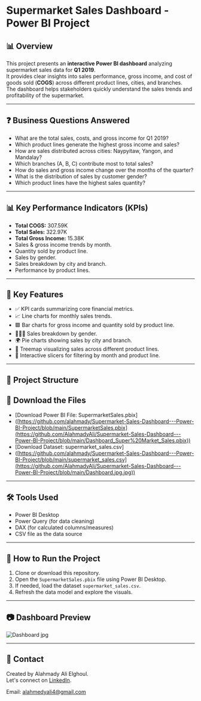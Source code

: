 # Supermarket Sales Dashboard - Power BI Project

## 📊 Overview
This project presents an **interactive Power BI dashboard** analyzing supermarket sales data for **Q1 2019**.  
It provides clear insights into sales performance, gross income, and cost of goods sold (**COGS**) across different product lines, cities, and branches.  
The dashboard helps stakeholders quickly understand the sales trends and profitability of the supermarket.

---

## ❓ Business Questions Answered
- What are the total sales, costs, and gross income for Q1 2019?
- Which product lines generate the highest gross income and sales?
- How are sales distributed across cities: Naypyitaw, Yangon, and Mandalay?
- Which branches (A, B, C) contribute most to total sales?
- How do sales and gross income change over the months of the quarter?
- What is the distribution of sales by customer gender?
- Which product lines have the highest sales quantity?

---

## 📊 Key Performance Indicators (KPIs)
- **Total COGS:** 307.59K
- **Total Sales:** 322.97K
- **Total Gross Income:** 15.38K
- Sales & gross income trends by month.
- Quantity sold by product line.
- Sales by gender.
- Sales breakdown by city and branch.
- Performance by product lines.

---

## 🔑 Key Features
- ✅ KPI cards summarizing core financial metrics.
- 📈 Line charts for monthly sales trends.
- 🟪 Bar charts for gross income and quantity sold by product line.
- 🧑‍🤝‍🧑 Sales breakdown by gender.
- 🌍 Pie charts showing sales by city and branch.
- 🌳 Treemap visualizing sales across different product lines.
- 🔄 Interactive slicers for filtering by month and product line.

---

## 📂 Project Structure

## 🔗 Download the Files

- [Download Power BI File: SupermarketSales.pbix]
- ([https://github.com/alahmady/Supermarket-Sales-Dashboard---Power-BI-Project/blob/main/SupermarketSales.pbix](https://github.com/AlahmadyAli/Supermarket-Sales-Dashboard---Power-BI-Project/blob/main/Dashboard_Super%20Market_Sales.pbix))
- [Download Dataset: supermarket_sales.csv]
- ([https://github.com/alahmady/Supermarket-Sales-Dashboard---Power-BI-Project/blob/main/supermarket_sales.csv](https://github.com/AlahmadyAli/Supermarket-Sales-Dashboard---Power-BI-Project/blob/main/Dashboard.jpg.jpg))
  
---

## 🛠️ Tools Used
- Power BI Desktop
- Power Query (for data cleaning)
- DAX (for calculated columns/measures)
- CSV file as the data source

---

## 🚀 How to Run the Project
1. Clone or download this repository.
2. Open the `SupermarketSales.pbix` file using Power BI Desktop.
3. If needed, load the dataset `supermarket_sales.csv`.
4. Refresh the data model and explore the visuals.

---

## 📷 Dashboard Preview

![Dashboard jpg](https://github.com/user-attachments/assets/2a693755-e0ef-477d-94fa-d485451dcf61)


---

## 🤝 Contact
Created by Alahmady Ali Elghoul.  
Let's connect on [LinkedIn](https://www.linkedin.com/in/al-ahmady-ali-479a941a8). 

Email:
alahmedyali4@gmail.com 
